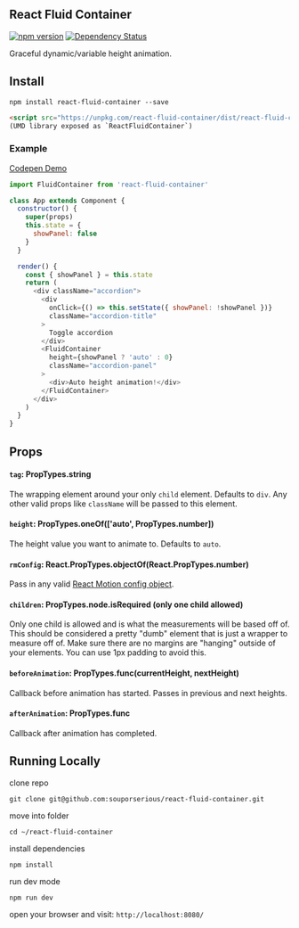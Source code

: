 ## React Fluid Container

[![npm version](https://badge.fury.io/js/react-fluid-container.svg)](https://badge.fury.io/js/react-fluid-container)
[![Dependency Status](https://david-dm.org/souporserious/react-fluid-container.svg)](https://david-dm.org/souporserious/react-fluid-container)

Graceful dynamic/variable height animation.

## Install

`npm install react-fluid-container --save`

```html
<script src="https://unpkg.com/react-fluid-container/dist/react-fluid-container.js"></script>
(UMD library exposed as `ReactFluidContainer`)
```

### Example

[Codepen Demo](http://codepen.io/souporserious/pen/akjyWv)

```js
import FluidContainer from 'react-fluid-container'

class App extends Component {
  constructor() {
    super(props)
    this.state = {
      showPanel: false
    }
  }

  render() {
    const { showPanel } = this.state
    return (
      <div className="accordion">
        <div
          onClick={() => this.setState({ showPanel: !showPanel })}
          className="accordion-title"
        >
          Toggle accordion
        </div>
        <FluidContainer
          height={showPanel ? 'auto' : 0}
          className="accordion-panel"
        >
          <div>Auto height animation!</div>
        </FluidContainer>
      </div>
    )
  }
}
```

## Props

#### `tag`: PropTypes.string

The wrapping element around your only `child` element. Defaults to `div`. Any other valid props like `className` will be passed to this element.

#### `height`: PropTypes.oneOf(['auto', PropTypes.number])

The height value you want to animate to. Defaults to `auto`.

#### `rmConfig`: React.PropTypes.objectOf(React.PropTypes.number)

Pass in any valid [React Motion config object](https://github.com/chenglou/react-motion#--spring-val-number-config-springhelperconfig--opaqueconfig).

#### `children`: PropTypes.node.isRequired (only one child allowed)

Only one child is allowed and is what the measurements will be based off of. This should be considered a pretty "dumb" element that is just a wrapper to measure off of. Make sure there are no margins are "hanging" outside of your elements. You can use 1px padding to avoid this.

#### `beforeAnimation`: PropTypes.func(currentHeight, nextHeight)

Callback before animation has started. Passes in previous and next heights.

#### `afterAnimation`: PropTypes.func

Callback after animation has completed.

## Running Locally

clone repo

`git clone git@github.com:souporserious/react-fluid-container.git`

move into folder

`cd ~/react-fluid-container`

install dependencies

`npm install`

run dev mode

`npm run dev`

open your browser and visit: `http://localhost:8080/`
